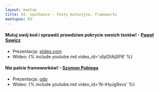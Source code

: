 ```yaml
---
layout: meetup
title: 83. spotkanie - Testy mutacyjne, frameworki
meetupno: 83
---
```


#### Mutuj swój kod i sprawdź prawdziwe pokrycie swoich testów! - [Paweł Sawicz](https://twitter.com/sawiczpawel)
* Prezentacja: [slides.com](http://slides.com/pawelsawicz/wroc-mutation)
* Wideo: {% include youtube.md video_id='ufpDliAjSP8' %}

#### Nie palcie frameworków! - [Szymon Pobiega](https://twitter.com/SzymonPobiega)
* Prezentacja: [odp](/assets/dont-burn-frameworks.odp)
* Wideo: {% include youtube.md video_id='N-iHyJg9xvs' %}
